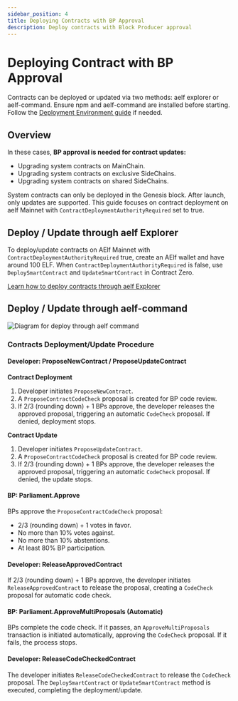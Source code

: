 ```yaml
---
sidebar_position: 4
title: Deploying Contracts with BP Approval
description: Deploy contracts with Block Producer approval
---
```


# Deploying Contract with BP Approval

Contracts can be deployed or updated via two methods: aelf explorer or aelf-command. Ensure npm and aelf-command are installed before starting. Follow the [Deployment Environment guide](/tools/smart-contract-templates/development-environment) if needed.

## Overview

In these cases, **BP approval is needed for contract updates:**

- Upgrading system contracts on MainChain.
- Upgrading system contracts on exclusive SideChains.
- Upgrading system contracts on shared SideChains.

System contracts can only be deployed in the Genesis block. After launch, only updates are supported. This guide focuses on contract deployment on aelf Mainnet with `ContractDeploymentAuthorityRequired` set to true.

## Deploy / Update through aelf Explorer

To deploy/update contracts on AElf Mainnet with `ContractDeploymentAuthorityRequired` true, create an AElf wallet and have around 100 ELF. When `ContractDeploymentAuthorityRequired` is false, use `DeploySmartContract` and `UpdateSmartContract` in Contract Zero.

[Learn how to deploy contracts through aelf Explorer](#)

## Deploy / Update through aelf-command

![Diagram for deploy through aelf command](/img/BP-approval-required.png)

### Contracts Deployment/Update Procedure

#### Developer: ProposeNewContract / ProposeUpdateContract

**Contract Deployment**

1. Developer initiates `ProposeNewContract`.
2. A `ProposeContractCodeCheck` proposal is created for BP code review.
3. If 2/3 (rounding down) + 1 BPs approve, the developer releases the approved proposal, triggering an automatic `CodeCheck` proposal. If denied, deployment stops.

**Contract Update**

1. Developer initiates `ProposeUpdateContract`.
2. A `ProposeContractCodeCheck` proposal is created for BP code review.
3. If 2/3 (rounding down) + 1 BPs approve, the developer releases the approved proposal, triggering an automatic `CodeCheck` proposal. If denied, the update stops.

#### BP: Parliament.Approve

BPs approve the `ProposeContractCodeCheck` proposal:

- 2/3 (rounding down) + 1 votes in favor.
- No more than 10% votes against.
- No more than 10% abstentions.
- At least 80% BP participation.

#### Developer: ReleaseApprovedContract

If 2/3 (rounding down) + 1 BPs approve, the developer initiates `ReleaseApprovedContract` to release the proposal, creating a `CodeCheck` proposal for automatic code check.

#### BP: Parliament.ApproveMultiProposals (Automatic)

BPs complete the code check. If it passes, an `ApproveMultiProposals` transaction is initiated automatically, approving the `CodeCheck` proposal. If it fails, the process stops.

#### Developer: ReleaseCodeCheckedContract

The developer initiates `ReleaseCodeCheckedContract` to release the `CodeCheck` proposal. The `DeploySmartContract` or `UpdateSmartContract` method is executed, completing the deployment/update.